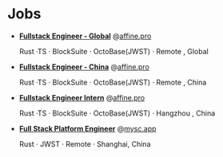 # Jobs

-   [<b>Fullstack Engineer - Global</b>](./affine.pro-remote.md) @[affine.pro](http://affine.pro/)

    Rust ·TS · BlockSuite · OctoBase(JWST) · Remote , Global

-   [<b>Fullstack Engineer - China</b>](./affine.pro.md) @[affine.pro](http://affine.pro/)

    Rust ·TS · BlockSuite · OctoBase(JWST) · Remote , China
    
-   [<b>Fullstack Engineer Intern</b>](./affine.pro-intern.md) @[affine.pro](http://affine.pro/)

    Rust ·TS · BlockSuite · OctoBase(JWST) · Hangzhou , China

-   [<b>Full Stack Platform Engineer</b>](./mysc.app.md) @[mysc.app](https://mysc.app/)

    Rust · JWST · Remote · Shanghai, China
